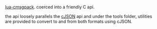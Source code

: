 [lua-cmsgpack](https://www.github.com/antirez/lua-cmsgpack). coerced into a friendly C api.

the api loosely parallels the [cJSON](https://github.com/DaveGamble/cJSON) api and under the tools folder, utilities are provided to convert to and from both formats using cJSON.
